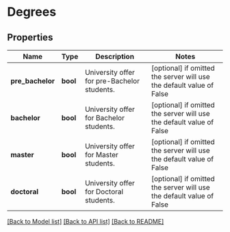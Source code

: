 # Degrees


## Properties
Name | Type | Description | Notes
------------ | ------------- | ------------- | -------------
**pre_bachelor** | **bool** | University offer for pre-Bachelor students. | [optional]  if omitted the server will use the default value of False
**bachelor** | **bool** | University offer for Bachelor students. | [optional]  if omitted the server will use the default value of False
**master** | **bool** | University offer for Master students. | [optional]  if omitted the server will use the default value of False
**doctoral** | **bool** | University offer for Doctoral students. | [optional]  if omitted the server will use the default value of False

[[Back to Model list]](../README.md#documentation-for-models) [[Back to API list]](../README.md#documentation-for-api-endpoints) [[Back to README]](../README.md)


